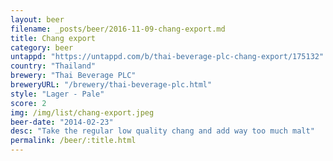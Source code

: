 ```yaml
---
layout: beer
filename: _posts/beer/2016-11-09-chang-export.md
title: Chang export
category: beer
untappd: "https://untappd.com/b/thai-beverage-plc-chang-export/175132"
country: "Thailand"
brewery: "Thai Beverage PLC"
breweryURL: "/brewery/thai-beverage-plc.html"
style: "Lager - Pale"
score: 2
img: /img/list/chang-export.jpeg
beer-date: "2014-02-23"
desc: "Take the regular low quality chang and add way too much malt"
permalink: /beer/:title.html
---
```

